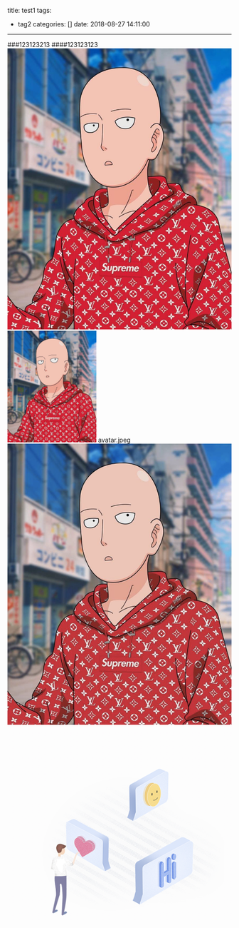 title: test1
tags:
  - tag2
categories: []
date: 2018-08-27 14:11:00
---
###123123213
####123123123
![avatar](/images/avatar.jpeg)
<img src='/images/avatar.jpeg' width='200px'>
avatar.jpeg
![upload successful](/images/pasted-0.png)

![upload successful](/images/qq_bg.png)